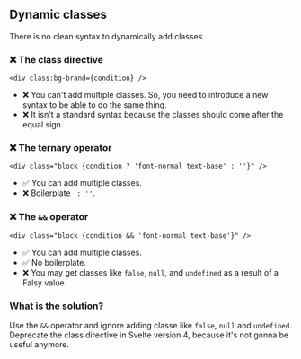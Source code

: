 ## Dynamic classes

There is no clean syntax to dynamically add classes.

### ❌ The class directive

```svelte
<div class:bg-brand={condition} />
```

- ❌ You can't add multiple classes. So, you need to introduce a new syntax to be able to do the same thing.
- ❌ It isn't a standard syntax because the classes should come after the equal sign.

### ❌ The ternary operator

```svelte
<div class="block {condition ? 'font-normal text-base' : ''}" />
```

- ✅ You can add multiple classes.
- ❌ Boilerplate ` : ''`.

### ❌ The `&&` operator

```svelte
<div class="block {condition && 'font-normal text-base'}" />
```

- ✅ You can add multiple classes.
- ✅ No boilerplate.
- ❌ You may get classes like `false`, `null`, and `undefined` as a result of a Falsy value.

### What is the solution?

Use the `&&` operator and ignore adding classe like `false`, `null` and `undefined`. Deprecate the class directive in Svelte version 4, because it's not gonna be useful anymore.
